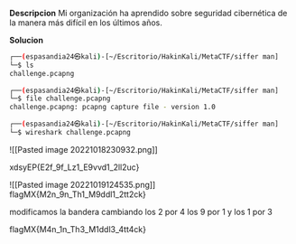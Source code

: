 **Descripcion**
Mi organización ha aprendido sobre seguridad cibernética de la manera más difícil en los últimos años.

**Solucion**
```bash
┌──(espasandia24㉿kali)-[~/Escritorio/HakinKali/MetaCTF/siffer man]
└─$ ls
challenge.pcapng
                                                                                 
┌──(espasandia24㉿kali)-[~/Escritorio/HakinKali/MetaCTF/siffer man]
└─$ file challenge.pcapng  
challenge.pcapng: pcapng capture file - version 1.0
                                                                                 
┌──(espasandia24㉿kali)-[~/Escritorio/HakinKali/MetaCTF/siffer man]
└─$ wireshark challenge.pcapng
```

![[Pasted image 20221018230932.png]]

xdsyEP{E2f_9f_Lz1_E9vvd1_2ll2uc}

![[Pasted image 20221019124535.png]]
flagMX{M2n_9n_Th1_M9ddl1_2tt2ck}

modificamos la bandera cambiando los 2 por 4 los 9 por 1 y los 1 por 3

flagMX{M4n_1n_Th3_M1ddl3_4tt4ck}